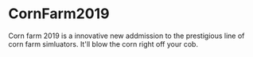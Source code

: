 # CornFarm2019

Corn farm 2019 is a innovative new addmission to the prestigious line of corn farm simluators. It'll blow the corn right off your cob.
